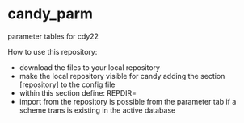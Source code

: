 # candy_parm
 parameter tables for cdy22

How to use this repository:

- download the files to your local repository 
- make the local repository visible for candy  adding the section [repository] to the config file
- within this section define: REPDIR=<full path to the directory>
- import from the repository is possible from the parameter tab if a scheme trans is existing in the active database 
